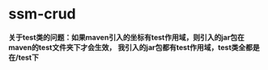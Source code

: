 # ssm-crud
**关于test类的问题：如果maven引入的坐标有test作用域，则引入的jar包在maven的test文件夹下才会生效，**
**我引入的jar包都有test作用域，test类全都是在/test下**
